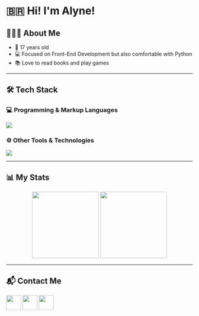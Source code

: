 # 🇧🇷 Hi! I'm Alyne!  

## 👩🏻‍💻 About Me
- 🎂 17 years old  
- 💻 Focused on Front-End Development but also comfortable with Python  
- 📚 Love to read books and play games  

---

## 🛠️ Tech Stack  

### 💻 Programming & Markup Languages  
<p align="left">
  <img src="https://skillicons.dev/icons?i=html,css,js,python" />
</p>

### ⚙️ Other Tools & Technologies  
<p align="left">
  <img src="https://skillicons.dev/icons?i=vscode,pycharm,github,git,figma" />
</p>

---

## 📊 My Stats  

<p align="center">
  <img height="180em" src="https://github-readme-stats.vercel.app/api?username=alyen28&show_icons=true&theme=tokyonight&hide_border=true" />
  <img height="180em" src="https://github-readme-stats.vercel.app/api/top-langs/?username=alyen28&layout=compact&theme=tokyonight&hide_border=true" />
</p>

---

## 📬 Contact Me  

<p align="left">
  <a href="mailto:alyen28.dev@gmail.com"><img src="https://skillicons.dev/icons?i=gmail" height="40"/></a>
  <a href="https://www.linkedin.com/in/alyne-feitosa"><img src="https://skillicons.dev/icons?i=linkedin" height="40"/></a>
  <a href="https://t.me/yourtelegram"><img src="https://skillicons.dev/icons?i=telegram" height="40"/></a>
</p>

